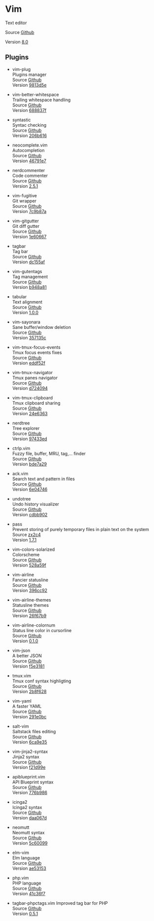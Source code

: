 # Vim

Text editor

Source [Github](https://github.com/vim/vim)

Version [8.0](https://github.com/vim/vim/releases/tag/v8.0.0000)

## Plugins

- vim-plug  
  Plugins manager  
  Source [Github](https://github.com/junegunn/vim-plug)  
  Version [9813d5e](https://github.com/junegunn/vim-plug/commit/9813d5ead5b6f419e9ca55fc767d9548baed6b40)

- vim-better-whitespace  
  Trailing whitespace handling  
  Source [Github](https://github.com/ntpeters/vim-better-whitespace)  
  Version [688837f](https://github.com/ntpeters/vim-better-whitespace/commit/688837f23daa953a921a56c1780464d182577e6c)

- syntastic  
  Syntac checking  
  Source [Github](https://github.com/scrooloose/syntastic)  
  Version [206b616](https://github.com/vim-syntastic/syntastic/commit/206b616c8e49f948d18231799c469aa3e6e2c29c)

- neocomplete.vim  
  Autocompletion  
  Source [Github](https://github.com/shougo/neocomplete.vim)  
  Version [46791e7](https://github.com/Shougo/neocomplete.vim/commit/46791e7692e07384a089d125c5c536246698d04c)

- nerdcommenter  
  Code commenter  
  Source [Github](https://github.com/scrooloose/nerdcommenter)  
  Version [2.5.1](https://github.com/scrooloose/nerdcommenter/releases/tag/2.5.1)

- vim-fugitive  
  Git wrapper  
  Source [Github](https://github.com/tpope/vim-fugitive)  
  Version [7c9b87a](https://github.com/tpope/vim-fugitive/commit/7c9b87a3c3ef4b53425aca4a27e11a7359caae9fhttps://github.com/tpope/vim-fugitive/commit/7c9b87a3c3ef4b53425aca4a27e11a7359caae9f)

- vim-gitgutter  
  Git diff gutter  
  Source [Github](https://github.com/airblade/vim-gitgutter)  
  Version [1e60667](https://github.com/airblade/vim-gitgutter/commit/1e60667322b7cd1bfcba98762fbba746a888d21a)

- tagbar  
  Tag bar  
  Source [Github](https://github.com/majutsushi/tagbar)  
  Version [dc155af](https://github.com/majutsushi/tagbar/commit/dc155af2fdd20e081680d777bde558c56f8d55c3)

- vim-gutentags  
  Tag management  
  Source [Github](https://github.com/ludovicchabant/vim-gutentags)  
  Version [b948a81](https://github.com/ludovicchabant/vim-gutentags/commit/b948a814e0b8e7887703f9d0f526608762a6ea42)

- tabular  
  Text alignment  
  Source [Github](https://github.com/godlygeek/tabular)  
  Version [1.0.0](https://github.com/godlygeek/tabular/releases/tag/1.0.0)

- vim-sayonara  
  Sane buffer/window deletion  
  Source [Github](https://github.com/mhinz/vim-sayonara)  
  Version [357135c](https://github.com/mhinz/vim-sayonara/commit/357135ce127581fab2c0caf45d4b3fec4603aa77)

- vim-tmux-focus-events  
  Tmux focus events fixes  
  Source [Github](https://github.com/tmux-plugins/vim-tmux-focus-events)  
  Version [eddf52f](https://github.com/tmux-plugins/vim-tmux-focus-events/commit/eddf52fe73b6805fbafe03289208ff13b6c71692)

- vim-tmux-navigator  
  Tmux panes navigator  
  Source [Github](https://github.com/christoomey/vim-tmux-navigator)  
  Version [d724094](https://github.com/christoomey/vim-tmux-navigator/commit/d724094e7128acd7375cc758008f1e1688130877)

- vim-tmux-clipboard  
  Tmux clipboard sharing  
  Source [Github](https://github.com/roxma/vim-tmux-clipboard)  
  Version [24e6363](https://github.com/roxma/vim-tmux-clipboard/commit/24e636396cc02ee9b5a952cec1576c8309674ac2)

- nerdtree  
  Tree explorer  
  Source [Github](https://github.com/scrooloose/nerdtree)  
  Version [97433ed](https://github.com/scrooloose/nerdtree/commit/97433edd43f3a4a95c84389bcaafbe7a047cf756)

- ctrlp.vim  
  Fuzzy file, buffer, MRU, tag,... finder  
  Source [Github](https://github.com/ctrlpvim/ctrlp.vim)  
  Version [bde7a29](https://github.com/ctrlpvim/ctrlp.vim/commit/bde7a2950adaa82e894d7bdf69e3e7383e40d229)

- ack.vim  
  Search text and pattern in files  
  Source [Github](https://github.com/mileszs/ack.vim)  
  Version [6e04746](https://github.com/mileszs/ack.vim/commit/6e04746a63dd2453601ae36c83d53fe2021a45f4)

- undotree  
  Undo history visualizer  
  Source [Github](https://github.com/mbbill/undotree)  
  Version [cdbb902](https://github.com/mbbill/undotree/commit/cdbb9022b8972d3e156b8d60af33bf795625b058)

- pass  
  Prevent storing of purely temporary files in plain text on the system  
  Source [zx2c4](https://git.zx2c4.com/password-store/tree/contrib/vim/noplaintext.vim)  
  Version [1.7.1](https://git.zx2c4.com/password-store/tag/?h=1.7.1)

- vim-colors-solarized  
  Colorscheme  
  Source [Github](https://github.com/altercation/vim-colors-solarized)  
  Version [528a59f](https://github.com/altercation/vim-colors-solarized/commit/528a59f26d12278698bb946f8fb82a63711eec21)

- vim-airline  
  Fancier statusline  
  Source [Github](https://github.com/vim-airline/vim-airline)  
  Version [396cc92](https://github.com/vim-airline/vim-airline/commit/396cc9226171f8dbf1069800a0ae56700bbf3913)

- vim-airline-themes  
  Statusline themes  
  Source [Github](https://github.com/vim-airline/vim-airline-themes)  
  Version [26f67b9](https://github.com/vim-airline/vim-airline-themes/commit/26f67b926553555e505ac60e992c97ab5fdfc83f)

- vim-airline-colornum  
  Status line color in cursorline  
  Source [Github](https://github.com/ntpeters/vim-airline-colornum)  
  Version [0.1.0](https://github.com/ntpeters/vim-airline-colornum/releases/tag/0.1.0)

- vim-json  
  A better JSON  
  Source [Github](https://github.com/elzr/vim-json)  
  Version [f5e3181](https://github.com/elzr/vim-json/commit/f5e3181d0b33a9c51377bb7ea8492feddca8b503)

- tmux.vim  
  Tmux conf syntax highligting  
  Source [Github](https://github.com/keith/tmux.vim)  
  Version [2b8f628](https://github.com/keith/tmux.vim/commit/2b8f6284b3fd98c3350a37b9170446f19b8267d7)

- vim-yaml  
  A faster YAML  
  Source [Github](https://github.com/stephpy/vim-yaml)  
  Version [291e0bc](https://github.com/stephpy/vim-yaml/commit/291e0bc8b15df4fa400aaf345b887a401c9cbdcc)

- salt-vim  
  Saltstack files editing  
  Source [Github](https://github.com/saltstack/salt-vim)  
  Version [6ca9e35](https://github.com/saltstack/salt-vim/commit/6ca9e3500cc39dd417b411435d58a1b720b331cc)

- vim-jinja2-syntax  
  Jinja2 syntax  
  Source [Github](https://github.com/glench/vim-jinja2-syntax)  
  Version [f21d99e](https://github.com/Glench/Vim-Jinja2-Syntax/commit/f21d99eeeff55986c47966f9af7af563c4527531)

- apiblueprint.vim  
  API Blueprint syntax  
  Source [Github](https://github.com/kylef/apiblueprint.vim)  
  Version [776b986](https://github.com/kylef/apiblueprint.vim/commit/776b9863e32a8ba59bf8a9656770a77c148c6e9c)

- icinga2  
  Icinga2 syntax  
  Source [Github](https://github.com/Icinga/icinga2/blob/master/tools/syntax/vim/syntax/icinga2.vim)  
  Version [daa067d](https://github.com/Icinga/icinga2/commit/daa067dabe388d1a26e7581937202d1e78b53175)

- neomutt  
  Neomutt syntax  
  Source [Github](https://github.com/neomutt/neomutt/blob/master/doc/neomutt-syntax.vim)  
  Version [5c60099](https://github.com/neomutt/neomutt/commit/5c600997cd0e028a237fe6847ddffa1f2c340ea6)

- elm-vim  
  Elm language  
  Source [Github](https://github.com/elmcast/elm-vim)  
  Version [ae53153](https://github.com/ElmCast/elm-vim/commit/ae5315396cd0f3958750f10a5f3ad9d34d33f40d)

- php.vim  
  PHP language  
  Source [Github](https://github.com/stanangeloff/php.vim)  
  Version [41c36f7](https://github.com/StanAngeloff/php.vim/commit/41c36f7f2fe420d66312eea23f0f3c96696818f9)

- tagbar-phpctags.vim
  Improved tag bar for PHP  
  Source [Github](https://github.com/vim-php/tagbar-phpctags.vim)  
  Version [0.5.1](https://github.com/vim-php/tagbar-phpctags.vim/releases/tag/v0.5.1)
